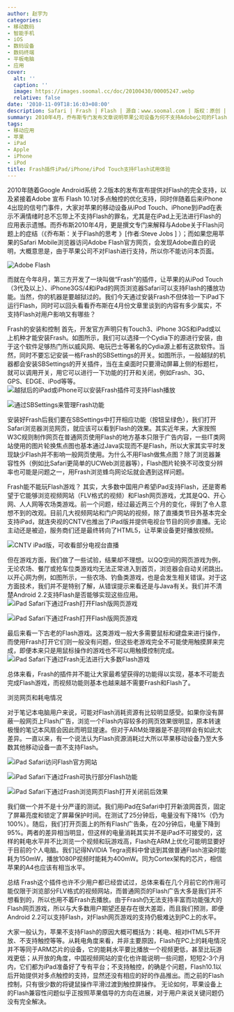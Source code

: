 ```yaml
---
author: 赵宇为
categories:
- 移动数码
- 智能手机
- iOS
- 数码设备
- 数码终端
- 平板电脑
- 应用
cover:
  alt: ''
  caption: ''
  image: https://images.soomal.cc/doc/20100430/00005247.webp
  relative: false
date: '2010-11-09T18:16:03+08:00'
description: Safari | Frash | Flash | 源自：www.soomal.com | 版权：原创 |  平均/总评分：08.16/155
summary: 2010年4月，乔布斯专门发布文章说明苹果公司设备为何不支持Adobe公司的Flash，关于技术封闭、触控支持以及HTML5未来架构和两家公司的利益都做出来相关说明。而对于普通用户来说，不支持Flash就意味着不能偷菜、不能抢车位，甚至一度不能观看视频网站。而Frash插件可以让iPad和iPhone支持Flash但效果如何？通过Frash，我们可以回头对比乔布斯说过的话，Flash真得不应该出现在苹果设备上？
tags:
- 移动应用
- 苹果
- iPad
- Apple
- iPhone
- iPod
title: Frash插件iPad/iPhone/iPod Touch支持Flash试用体验
---
```


2010年随着Google Android系统 2.2版本的发布宣布提供对Flash的完全支持，以及紧接着Adobe 宣布 Flash 10.1对多点触控的优化支持，同时伴随着后来iPhone 4出现的信号门事件，大家对苹果的移动设备从iPod Touch、iPhone到iPad在表示不满情绪时总不忘带上不支持Flash的罪名，尤其是在iPad上无法进行Flash的应用表示遗憾。而乔布斯2010年4月，更是撰文专门来解释与Adobe关于Flash问题上的症结（《乔布斯：关于Flash的思考 》[作者:Steve Jobs ]
）；而如果您用苹果的Safari Mobile浏览器访问Adobe Flash官方网页，会发现Adobe直白的说明，大概意思是，由于苹果公司不对Flash进行支持，所以你不能访问本页面。

![Adobe Flash](https://images.soomal.cc/doc/20100430/00005247.webp)




而就在今年8月，第三方开发了一块叫做“Frash”的插件，让苹果的从iPod Touch（3代及以上）、iPhone3GS/4和iPad的网页浏览器Safari可以支持Flash的播放功能。当然，你的机器是要越狱过的。我们今天通过安装Frash不但体验一下iPad下运行Flash，同时可以回头看看乔布斯在4月份文章里谈到的内容有多少属实，不支持Flash对用户影响又有哪些？

Frash的安装和控制
首先，开发官方声明只有Touch3、iPhone 3GS和iPad或以上机种才能安装Frash。如图所示，我们可以选择一个Cydia下的源进行安装，由于这个软件足够热门所以威风网、电玩巴士等著名的Cydia源上都有这款软件。当然，同时不要忘记安装一格Frash的SBSettings的开关。如图所示，一般越狱的机器都会安装SBSettings的开关插件，当在主桌面时只要滑动屏幕上侧的标题栏，就可以调用开关，用它可以进行一下功能的打开和关闭，例如Frash、3G、GPS、EDGE、iPod等等。
![越狱后的iPad或iPhone可以安装Frash插件可支持Flash播放](https://images.soomal.cc/doc/20101109/00008126.webp)




![通过SBSettings来管理Frash功能](https://images.soomal.cc/doc/20101109/00008127.webp)




安装好Frash后我们要在SBSettings中打开相应功能（按钮呈绿色），我们打开Safari浏览器浏览网页，就应该可以看到Flash的效果。其实近年来，大家按照W3C规则制作网页在普通网页使用Flash的地方基本只限于广告内容，一些IT类网站使用的图片轮换焦点图也基本通过Java实现而不是Flash，所以大家其实平时发现缺少Flash并不影响一般网页使用。为什么不用Flash做焦点图？除了浏览器兼容性外（例如比Safari更简单的UCWeb浏览器等），Flash图片轮换不可改变分辨率也可能是问题之一，用Frash浏览蜂鸟网论坛就会遇到这样问题。

Frash能不能玩Flash游戏？
其实，大多数中国用户希望iPad支持Flash，还是寄希望于它能够浏览视频网站（FLV格式的视频）和Flash网页游戏，尤其是QQ、开心网、人人网等农场类游戏。前一个问题，经过最近两三个月的变化，得到了令人意想不到的改观。目前几大视频网站和门户网站的视频，除了直播类节目外基本完全支持iPad，就连央视的CNTV也推出了iPad版并提供电视台节目的同步直播。无论主动还是被迫，服务商们还是最终转向了HTML5，让苹果设备更好播放视频。

![CNTV iPad版，可收看部分电视台直播](https://images.soomal.cc/doc/20101109/00008134.webp)




但在游戏方面，我们做了一些试验，结果却不理想。以QQ空间的网页游戏为例，无论农场、餐厅或抢车位类游戏均无法正常进入到首页，浏览器会自动关闭跳出。以开心网为例，如图所示，一些农场、钓鱼类游戏，也是会发生相关错误。对于这方面技术，我们并不是特别了解，从错误提示来看还是与Java有关。我们并不清楚Android 2.2支持Flash是否能够实现这些应用。
![iPad Safari下通过Frash打开Flash版网页游戏](https://images.soomal.cc/doc/20101109/00008129.webp)




![iPad Safari下通过Frash打开Flash版网页游戏](https://images.soomal.cc/doc/20101109/00008130.webp)




最后来看一下古老的Flash游戏。这类游戏一般大多需要鼠标和键盘来进行操作，而使用Frash打开它们则一般没有问题，但这些老游戏完全不可能使用触摸屏来完成，即便本来只是用鼠标操作的游戏也不可以用触摸控制完成。
![iPad Safari下通过Frash无法进行大多数Flash游戏](https://images.soomal.cc/doc/20101109/00008131.webp)




总体来看，Frash的插件并不能让大家最希望获得的功能得以实现，基本不可能去完成Flash游戏，而视频功能则基本也越来越不需要Frash和Flash了。

浏览网页和耗电情况

对于笔记本电脑用户来说，可能对Flash消耗资源有比较明显感受。如果你没有屏蔽一般网页上Flash广告，浏览一个Flash内容较多的网页效果很明显，原本转速极慢的笔记本风扇会因此而明显提速。但对于ARM处理器是不是同样会有如此大差异。一直以来，有一个说法认为Flash资源消耗过大所以苹果移动设备乃至大多数其他移动设备一直不支持Flash。

![iPad Safari访问Flash官方网站](https://images.soomal.cc/doc/20101109/00008128.webp)




![iPad Safari下通过Frash可执行部分Flash功能](https://images.soomal.cc/doc/20101109/00008132.webp)




![iPad Safari下通过Frash浏览网页Flash打开关闭前后效果](https://images.soomal.cc/doc/20101109/00008133.webp)






我们做一个并不是十分严谨的测试。我们用iPad在Safari中打开新浪网首页，固定了屏幕亮度和锁定了屏幕保护时间。在测试了25分钟后，电量没有下降1%（仍为100%）。随后，我们打开页面上的所有Flash广告条，在20分钟后，电量下降到95%。两者的差异相当明显，但这样的电量消耗其实并不是iPad不可接受的，这样的耗电水平并不比浏览一个视频和玩游戏高，Flash在ARM上优化可能明显要好于目前的个人电脑。我们记得NVIDIA Tegra资料中曾谈到其做普通Flash渲染时能耗为150mW，播放1080P视频时能耗为400mW。同为Cortex架构的芯片，相信苹果的A4也应该有相当水平。

总结
Frash这个插件也许不少用户都已经尝试过，总体来看在几个月前它的作用可能仅限于浏览部分FLV格式的视频网站，而普通网页的Flash广告大多是我们并不想看到的，所以也用不着Frash去播放。由于Frash仍无法支持丰富而功能强大的Flash网页游戏，所以与大多数用户期望还是存在很大差距，而且我们预测，即便Android 2.2可以支持Flash，对Flash网页游戏的支持仍极难达到PC上的水平。

大家一般认为，苹果不支持Flash的原因大概可概括为：耗电、相对HTML5不开放、不支持触控等等。从耗电角度来看，并非主要原因，Flash在PC上的耗电情况并不等同于ARM芯片的设备，它的能耗水平要比播放一个视频更低，甚至比玩游戏更低；从开放的角度，中国视频网站的变化也许能说明一些问题，短短2-3个月内，它们都为iPad准备好了专有平台；不支持触控，的确是个问题，Flash10.1以后开始提供对多点触控的支持，显然还没有相应的好的作品推出。而之前的Flash控制，只有很少数的将键鼠操作平滑过渡到触控屏操作。
无论如何，苹果设备上的Flash兼容性问题似乎正按照苹果倡导的方向在进展，对于用户来说关键问题仍没有完全解决。